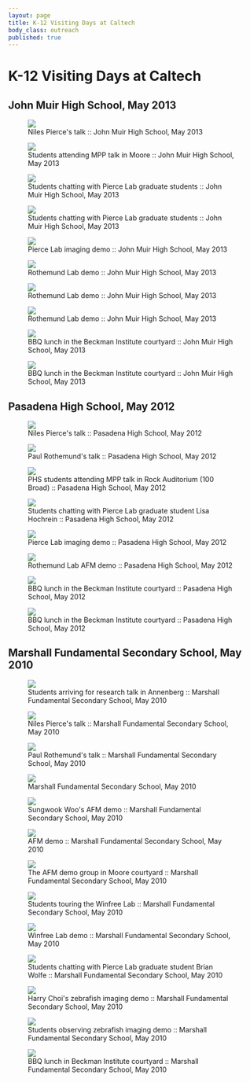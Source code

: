 ```yaml
---
layout: page
title: K-12 Visiting Days at Caltech
body_class: outreach
published: true
---
```


# K-12 Visiting Days at Caltech

<h2>John Muir High School, May 2013 </h2>
<figure><img src="/assets/images/outreach/400px-P5231169.jpg" /><figcaption>Niles Pierce's talk&nbsp;:: John Muir High School, May 2013</figcaption></figure>
<figure><img src="/assets/images/outreach/400px-P5231167.jpg" /><figcaption>Students attending MPP talk in Moore&nbsp;:: John Muir High School, May 2013</figcaption></figure>
<figure><img src="/assets/images/outreach/400px-P5231172.jpg" /><figcaption>Students chatting with Pierce Lab graduate students&nbsp;:: John Muir High School, May 2013</figcaption></figure>
<figure><img src="/assets/images/outreach/400px-P5231180.jpg" /><figcaption>Students chatting with Pierce Lab graduate students&nbsp;:: John Muir High School, May 2013</figcaption></figure>
<figure><img src="/assets/images/outreach/400px-P5231171.jpg" /><figcaption>Pierce Lab imaging demo&nbsp;:: John Muir High School, May 2013</figcaption></figure>
<figure><img src="/assets/images/outreach/400px-IMG_5009.jpg" /><figcaption>Rothemund Lab demo&nbsp;:: John Muir High School, May 2013</figcaption></figure>
<figure><img src="/assets/images/outreach/400px-IMG_5040.jpg" /><figcaption>Rothemund Lab demo&nbsp;:: John Muir High School, May 2013</figcaption></figure>
<figure><img src="/assets/images/outreach/400px-IMG_5041.jpg" /><figcaption>Rothemund Lab demo&nbsp;:: John Muir High School, May 2013</figcaption></figure>
<figure><img src="/assets/images/outreach/400px-P5231183.jpg" /><figcaption>BBQ lunch in the Beckman Institute courtyard&nbsp;:: John Muir High School, May 2013</figcaption></figure>
<figure><img src="/assets/images/outreach/400px-P5231184.jpg" /><figcaption>BBQ lunch in the Beckman Institute courtyard&nbsp;:: John Muir High School, May 2013</figcaption></figure>



<h2>Pasadena High School, May 2012 </h2>
<figure><img src="/assets/images/outreach/400px-DSC04009.jpg" /><figcaption>Niles Pierce's talk&nbsp;:: Pasadena High School, May 2012</figcaption></figure>
<figure><img src="/assets/images/outreach/400px-DSC04018.jpg" /><figcaption>Paul Rothemund's talk&nbsp;:: Pasadena High School, May 2012</figcaption></figure>
<figure><img src="/assets/images/outreach/400px-DSC04015.jpg" /><figcaption>PHS students attending MPP talk in Rock Auditorium (100 Broad)&nbsp;:: Pasadena High School, May 2012</figcaption></figure>
<figure><img src="/assets/images/outreach/400px-DSC04028.jpg" /><figcaption>Students chatting with Pierce Lab graduate student Lisa Hochrein&nbsp;:: Pasadena High School, May 2012</figcaption></figure>
<figure><img src="/assets/images/outreach/400px-DSC04072.jpg" /><figcaption>Pierce Lab imaging demo&nbsp;:: Pasadena High School, May 2012</figcaption></figure>
<figure><img src="/assets/images/outreach/400px-DSC3057.jpg" /><figcaption>Rothemund Lab AFM demo&nbsp;:: Pasadena High School, May 2012</figcaption></figure>
<figure><img src="/assets/images/outreach/400px-DSC04153.jpg" /><figcaption>BBQ lunch in the Beckman Institute courtyard&nbsp;:: Pasadena High School, May 2012</figcaption></figure>
<figure><img src="/assets/images/outreach/400px-DSC04170.jpg" /><figcaption>BBQ lunch in the Beckman Institute courtyard&nbsp;:: Pasadena High School, May 2012</figcaption></figure>

<h2> Marshall Fundamental Secondary School, May 2010</h2>
<figure><img src="/assets/images/outreach/400px-DSC04998.jpg" /><figcaption>Students arriving for research talk in Annenberg&nbsp;:: Marshall Fundamental Secondary School, May 2010</figcaption></figure>
<figure><img src="/assets/images/outreach/400px-DSC05008.jpg" /><figcaption>Niles Pierce's talk&nbsp;:: Marshall Fundamental Secondary School, May 2010</figcaption></figure>
<figure><img src="/assets/images/outreach/400px-DSC05061.jpg" /><figcaption>Paul Rothemund's talk&nbsp;:: Marshall Fundamental Secondary School, May 2010</figcaption></figure>
<figure><img src="/assets/images/outreach/400px-DSC05062.jpg" /><figcaption>Marshall Fundamental Secondary School, May 2010</figcaption></figure>
<figure><img src="/assets/images/outreach/400px-P5286570.jpg" /><figcaption>Sungwook Woo's AFM demo&nbsp;:: Marshall Fundamental Secondary School, May 2010</figcaption></figure>
<figure><img src="/assets/images/outreach/400px-P5286545.jpg" /><figcaption>AFM demo&nbsp;:: Marshall Fundamental Secondary School, May 2010</figcaption></figure>
<figure><img src="/assets/images/outreach/400px-P5286530.jpg" /><figcaption>The AFM demo group in Moore courtyard&nbsp;:: Marshall Fundamental Secondary School, May 2010</figcaption></figure>
<figure><img src="/assets/images/outreach/400px-P5286539.jpg" /><figcaption>Students touring the Winfree Lab&nbsp;:: Marshall Fundamental Secondary School, May 2010</figcaption></figure>
<figure><img src="/assets/images/outreach/400px-P5286561.jpg" /><figcaption>Winfree Lab demo&nbsp;:: Marshall Fundamental Secondary School, May 2010</figcaption></figure>
<figure><img src="/assets/images/outreach/400px-20100528-IMGP0003.jpg" /><figcaption>Students chatting with Pierce Lab graduate student Brian Wolfe&nbsp;:: Marshall Fundamental Secondary School, May 2010</figcaption></figure>
<figure><img src="/assets/images/outreach/400px-20100528-IMGP0009.jpg" /><figcaption>Harry Choi's zebrafish imaging demo&nbsp;:: Marshall Fundamental Secondary School, May 2010</figcaption></figure>
<figure><img src="/assets/images/outreach/400px-20100528-IMGP0007.jpg" /><figcaption>Students observing zebrafish imaging demo&nbsp;:: Marshall Fundamental Secondary School, May 2010</figcaption></figure>
<figure><img src="/assets/images/outreach/400px-P5286568_2.jpg" /><figcaption>BBQ lunch in Beckman Institute courtyard&nbsp;:: Marshall Fundamental Secondary School, May 2010</figcaption></figure>
